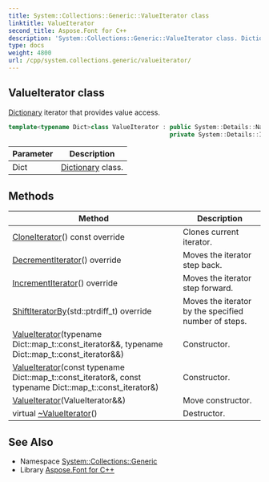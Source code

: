 ```yaml
---
title: System::Collections::Generic::ValueIterator class
linktitle: ValueIterator
second_title: Aspose.Font for C++
description: 'System::Collections::Generic::ValueIterator class. Dictionary iterator that provides value access in C++.'
type: docs
weight: 4800
url: /cpp/system.collections.generic/valueiterator/
---
```

## ValueIterator class


[Dictionary](../dictionary/) iterator that provides value access.

```cpp
template<typename Dict>class ValueIterator : public System::Details::NativeIteratorWrapperBase<Dict::map_t::mapped_type, Dict::map_t::const_iterator>,
                                             private System::Details::IteratorPointerUpdater<Dict::map_t::mapped_type, false>
```


| Parameter | Description |
| --- | --- |
| Dict | [Dictionary](../dictionary/) class. |
## Methods

| Method | Description |
| --- | --- |
| [CloneIterator](./cloneiterator/)() const override | Clones current iterator. |
| [DecrementIterator](./decrementiterator/)() override | Moves the iterator step back. |
| [IncrementIterator](./incrementiterator/)() override | Moves the iterator step forward. |
| [ShiftIteratorBy](./shiftiteratorby/)(std::ptrdiff_t) override | Moves the iterator by the specified number of steps. |
| [ValueIterator](./valueiterator/)(typename Dict::map_t::const_iterator\&&, typename Dict::map_t::const_iterator\&&) | Constructor. |
| [ValueIterator](./valueiterator/)(const typename Dict::map_t::const_iterator\&, const typename Dict::map_t::const_iterator\&) | Constructor. |
| [ValueIterator](./valueiterator/)(ValueIterator\&&) | Move constructor. |
| virtual [~ValueIterator](./~valueiterator/)() | Destructor. |

## See Also

* Namespace [System::Collections::Generic](../)
* Library [Aspose.Font for C++](../../)
